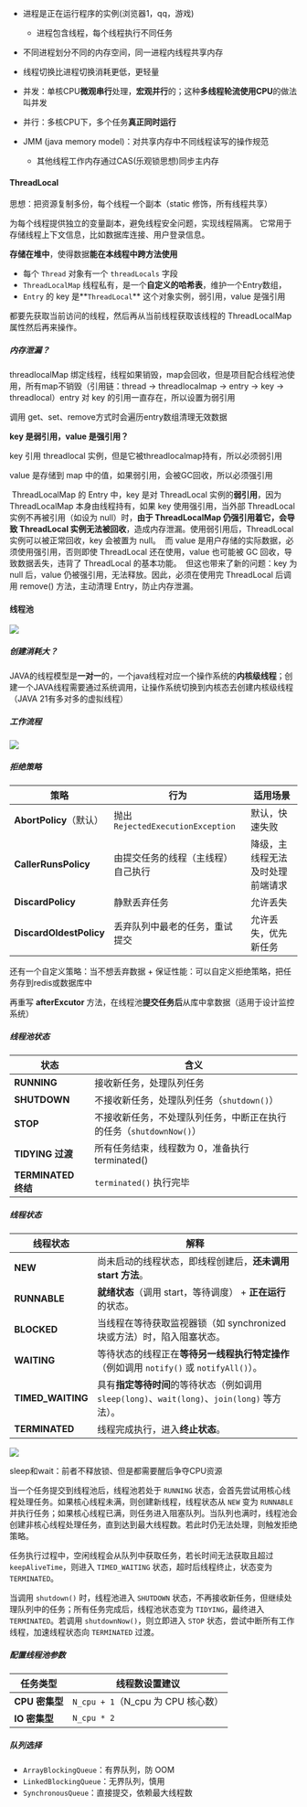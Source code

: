 - 进程是正在运行程序的实例(浏览器1，qq，游戏)
  - 进程包含线程，每个线程执行不同任务
- 不同进程划分不同的内存空间，同一进程内线程共享内存
- 线程切换比进程切换消耗更低，更轻量



- 并发：单核CPU**微观串行**处理，**宏观并行**的；这种**多线程轮流使用CPU**的做法叫并发

- 并行：多核CPU下，多个任务**真正同时运行**



- JMM (java memory model)：对共享内存中不同线程读写的操作规范
  - 其他线程工作内存通过CAS(乐观锁思想)同步主内存 



#### ThreadLocal

思想：把资源复制多份，每个线程一个副本（static 修饰，所有线程共享）

为每个线程提供独立的变量副本，避免线程安全问题，实现线程隔离。 它常用于存储线程上下文信息，比如数据库连接、用户登录信息。

**存储在堆中**，使得数据**能在本线程中跨方法使用**

- 每个 `Thread` 对象有一个 `threadLocals` 字段
- `ThreadLocalMap` 线程私有，是一个**自定义的哈希表**，维护一个Entry数组，
- `Entry` 的 key 是**`ThreadLocal`** 这个对象实例，弱引用，value 是强引用

都要先获取当前访问的线程，然后再从当前线程获取该线程的 ThreadLocalMap 属性然后再来操作。

##### 内存泄漏？

threadlocalMap 绑定线程，线程如果销毁，map会回收，但是项目配合线程池使用，所有map不销毁（引用链：thread -> threadlocalmap -> entry -> key -> threadlocal）entry 对 key 的引用一直存在，所以设置为弱引用

调用 get、set、remove方式时会遍历entry数组清理无效数据

**key 是弱引用，value 是强引用？**

key 引用 threadlocal 实例，但是它被threadlocalmap持有，所以必须弱引用

value 是存储到 map 中的值，如果弱引用，会被GC回收，所以必须强引用

​	ThreadLocalMap 的 Entry 中，key 是对 ThreadLocal 实例的**弱引用**，因为 ThreadLocalMap 本身由线程持有，如果 key 使用强引用，当外部 ThreadLocal 实例不再被引用（如设为 null）时，**由于 ThreadLocalMap 仍强引用着它，会导致 ThreadLocal 实例无法被回收**，造成内存泄漏。使用弱引用后，ThreadLocal 实例可以被正常回收，key 会被置为 null。
​	而 value 是用户存储的实际数据，必须使用强引用，否则即使 ThreadLocal 还在使用，value 也可能被 GC 回收，导致数据丢失，违背了 ThreadLocal 的基本功能。
​	但这也带来了新的问题：key 为 null 后，value 仍被强引用，无法释放。因此，必须在使用完 ThreadLocal 后调用 remove() 方法，主动清理 Entry，防止内存泄漏。



#### 线程池

![](../assets/thread/线程池.png)

##### 创建消耗大？

JAVA的线程模型是**一对一**的，一个java线程对应一个操作系统的**内核级线程**；创建一个JAVA线程需要通过系统调用，让操作系统切换到内核态去创建内核级线程（JAVA 21有多对多的虚拟线程）

##### 工作流程

![](../assets/thread/线程池流程.png)

##### 拒绝策略

| 策略                    | 行为                               | 适用场景                         |
| ----------------------- | ---------------------------------- | -------------------------------- |
| **AbortPolicy**（默认） | 抛出 `RejectedExecutionException`  | 默认，快速失败                   |
| **CallerRunsPolicy**    | 由提交任务的线程（主线程）自己执行 | 降级，主线程无法及时处理前端请求 |
| **DiscardPolicy**       | 静默丢弃任务                       | 允许丢失                         |
| **DiscardOldestPolicy** | 丢弃队列中最老的任务，重试提交     | 允许丢失，优先新任务             |

还有一个自定义策略：当不想丢弃数据 + 保证性能：可以自定义拒绝策略，把任务存到redis或数据库中

再重写 **afterExcutor** 方法，在线程池**提交任务后**从库中拿数据（适用于设计监控系统）

##### 线程池状态

| 状态                | 含义                                                         |
| ------------------- | ------------------------------------------------------------ |
| **RUNNING**         | 接收新任务，处理队列任务                                     |
| **SHUTDOWN**        | 不接收新任务，处理队列任务（`shutdown()`）                   |
| **STOP**            | 不接收新任务，不处理队列任务，中断正在执行的任务（`shutdownNow()`） |
| **TIDYING 过渡**    | 所有任务结束，线程数为 0，准备执行 terminated()              |
| **TERMINATED 终结** | `terminated()` 执行完毕                                      |

##### 线程状态

| 线程状态          | 解释                                                         |
| ----------------- | ------------------------------------------------------------ |
| **NEW**           | 尚未启动的线程状态，即线程创建后，**还未调用 start 方法**。  |
| **RUNNABLE**      | **就绪状态**（调用 start，等待调度） + **正在运行** 的状态。 |
| **BLOCKED**       | 当线程在等待获取监视器锁（如 synchronized 块或方法）时，陷入阻塞状态。 |
| **WAITING**       | 等待状态的线程正在**等待另一线程执行特定操作**（例如调用 `notify()` 或 `notifyAll()`）。 |
| **TIMED_WAITING** | 具有**指定等待时间**的等待状态（例如调用 `sleep(long)`、`wait(long)`、`join(long)` 等方法）。 |
| **TERMINATED**    | 线程完成执行，进入**终止状态**。                             |

![](../assets/thread/线程状态.png)

sleep和wait：前者不释放锁、但是都需要醒后争夺CPU资源

当一个任务提交到线程池后，线程池若处于 `RUNNING` 状态，会首先尝试用核心线程处理任务。如果核心线程未满，则创建新线程，线程状态从 `NEW` 变为 `RUNNABLE` 并执行任务；如果核心线程已满，则任务进入阻塞队列。当队列也满时，线程池会创建非核心线程处理任务，直到达到最大线程数。若此时仍无法处理，则触发拒绝策略。

任务执行过程中，空闲线程会从队列中获取任务，若长时间无法获取且超过 `keepAliveTime`，则进入 `TIMED_WAITING` 状态，超时后线程终止，状态变为 `TERMINATED`。

当调用 `shutdown()` 时，线程池进入 `SHUTDOWN` 状态，不再接收新任务，但继续处理队列中的任务；所有任务完成后，线程池状态变为 `TIDYING`，最终进入 `TERMINATED`。若调用 `shutdownNow()`，则立即进入 `STOP` 状态，尝试中断所有工作线程，加速线程状态向 `TERMINATED` 过渡。

##### 配置线程池参数

| 任务类型       | 线程数设置建议                     |
| -------------- | ---------------------------------- |
| **CPU 密集型** | `N_cpu + 1`（N_cpu 为 CPU 核心数） |
| **IO 密集型**  | `N_cpu * 2`                        |

##### 队列选择

- `ArrayBlockingQueue`：有界队列，防 OOM
- `LinkedBlockingQueue`：无界队列，慎用
- `SynchronousQueue`：直接提交，依赖最大线程数



